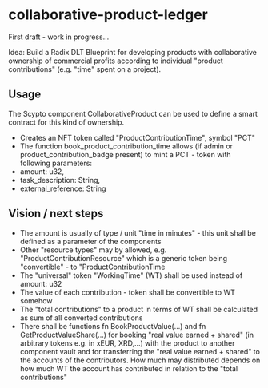 # collaborative-product-ledger

First draft - work in progress...

Idea: Build a Radix DLT Blueprint for developing products with collaborative ownership of commercial profits according to individual "product contributions" (e.g. "time" spent on a project).

## Usage
The Scypto component CollaborativeProduct can be used to define a smart contract for this kind of ownership.

- Creates an NFT token called "ProductContributionTime", symbol "PCT"
- The function book_product_contribution_time allows (if admin or product_contribution_badge present) to mint a PCT - token with following parameters:
-    amount: u32,
-    task_description: String,
-    external_reference: String

## Vision / next steps
- The amount is usually of type / unit "time in minutes" - this unit shall be defined as a parameter of the components
- Other "resource types" may by allowed, e.g. "ProductContributionResource" which is a generic token being "convertible" - to "ProductContributionTime
- The "universal" token "WorkingTime" (WT) shall be used instead of amount: u32
- The value of each contribution - token shall be convertible to WT somehow
- The "total contributions" to a product in terms of WT shall be calculated as sum of all converted contributions
- There shall be functions fn BookProductValue(...) and fn GetProductValueShare(...) for booking "real value earned + shared" (in arbitrary tokens e.g. in xEUR, XRD,...) with the product to another component vault and for transferring the "real value earned + shared"  to the accounts of the contributors. How much may distributed depends on how much WT the account has contributed in relation to the "total contributions" 
